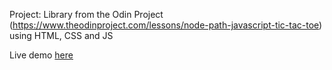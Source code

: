 Project: Library from the Odin Project (https://www.theodinproject.com/lessons/node-path-javascript-tic-tac-toe) using HTML, CSS and JS

Live demo [here](https://ma-thyas.github.io/Project_Tic-Tac-Toe/)